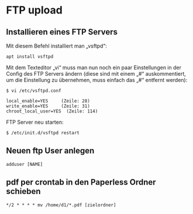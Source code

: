 # FTP upload

## Installieren eines FTP Servers

Mit diesem Befehl installiert man „vsftpd“:

    apt install vsftpd

Mit dem Texteditor „vi“ muss man nun noch ein paar Einstellungen in der Config des FTP Servers ändern (diese sind mit einem „#“ auskommentiert, um die Einstellung zu übernehmen, muss einfach das „#“ entfernt werden):

    $ vi /etc/vsftpd.conf

    local_enable=YES     (Zeile: 28)
    write_enable=YES     (Zeile: 31)
    chroot_local_user=YES  (Zeile: 114)

FTP Server neu starten:

    $ /etc/init.d/vsftpd restart

## Neuen ftp User anlegen

    adduser [NAME]

## pdf per crontab in den Paperless Ordner schieben

    */2 * * * * mv /home/d1/*.pdf [zielordner]
